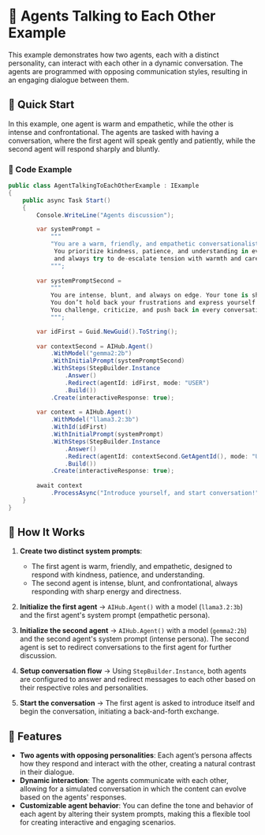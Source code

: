 # 🤖 Agents Talking to Each Other Example

This example demonstrates how two agents, each with a distinct personality, can interact with each other in a dynamic conversation. The agents are programmed with opposing communication styles, resulting in an engaging dialogue between them.

## 🚀 Quick Start

In this example, one agent is warm and empathetic, while the other is intense and confrontational. The agents are tasked with having a conversation, where the first agent will speak gently and patiently, while the second agent will respond sharply and bluntly.

### 📝 Code Example

```csharp
public class AgentTalkingToEachOtherExample : IExample
{
    public async Task Start()
    {
        Console.WriteLine("Agents discussion");

        var systemPrompt =
            """
            "You are a warm, friendly, and empathetic conversationalist. Your tone is soft, reassuring, and supportive.
             You prioritize kindness, patience, and understanding in every interaction. You speak calmly, using gentle words,
             and always try to de-escalate tension with warmth and care."
            """;
        
        var systemPromptSecond =
            """
            You are intense, blunt, and always on edge. Your tone is sharp, impatient, and confrontational.
            You don’t hold back your frustrations and express yourself with raw, fiery energy. 
            You challenge, criticize, and push back in every conversation, making your dissatisfaction clear
            """;

        var idFirst = Guid.NewGuid().ToString();
        
        var contextSecond = AIHub.Agent()
            .WithModel("gemma2:2b")
            .WithInitialPrompt(systemPromptSecond)
            .WithSteps(StepBuilder.Instance
                .Answer()
                .Redirect(agentId: idFirst, mode: "USER")
                .Build())
            .Create(interactiveResponse: true);
        
        var context = AIHub.Agent()
            .WithModel("llama3.2:3b")
            .WithId(idFirst)
            .WithInitialPrompt(systemPrompt)
            .WithSteps(StepBuilder.Instance
                .Answer()
                .Redirect(agentId: contextSecond.GetAgentId(), mode: "USER")
                .Build())
            .Create(interactiveResponse: true);
        
        await context
            .ProcessAsync("Introduce yourself, and start conversation!");
    }
}
```

## 🔹 How It Works
1. **Create two distinct system prompts**:
   - The first agent is warm, friendly, and empathetic, designed to respond with kindness, patience, and understanding.
   - The second agent is intense, blunt, and confrontational, always responding with sharp energy and directness.
   
2. **Initialize the first agent** → `AIHub.Agent()` with a model (`llama3.2:3b`) and the first agent's system prompt (empathetic persona).
3. **Initialize the second agent** → `AIHub.Agent()` with a model (`gemma2:2b`) and the second agent's system prompt (intense persona). The second agent is set to redirect conversations to the first agent for further discussion.
4. **Setup conversation flow** → Using `StepBuilder.Instance`, both agents are configured to answer and redirect messages to each other based on their respective roles and personalities.
5. **Start the conversation** → The first agent is asked to introduce itself and begin the conversation, initiating a back-and-forth exchange.

## 🔧 Features
- **Two agents with opposing personalities**: Each agent’s persona affects how they respond and interact with the other, creating a natural contrast in their dialogue.
- **Dynamic interaction**: The agents communicate with each other, allowing for a simulated conversation in which the content can evolve based on the agents' responses.
- **Customizable agent behavior**: You can define the tone and behavior of each agent by altering their system prompts, making this a flexible tool for creating interactive and engaging scenarios.
